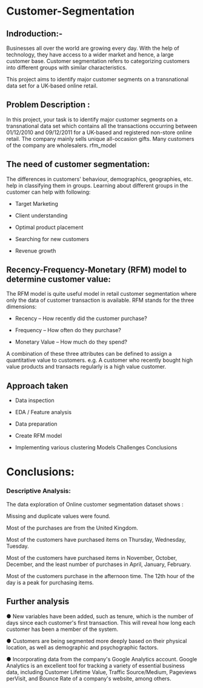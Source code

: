 # Customer-Segmentation

## Indroduction:-

Businesses all over the world are growing every day. With the help of 
technology, they have access to a wider market and hence, a large customer 
base. Customer segmentation refers to categorizing customers into different 
groups with similar characteristics.

This project aims to identify major customer segments on a transnational data set for a UK-based online retail.

## Problem Description :

In this project, your task is to identify major customer segments on a transnational data set which contains all the transactions occurring between 01/12/2010 and 09/12/2011 for a UK-based and registered non-store online retail. The company mainly sells unique all-occasion gifts. Many customers of the company are wholesalers. rfm_model

## The need of customer segmentation:

The differences in customers' behaviour, demographics, geographies, etc. help in classifying them in groups. Learning about different groups in the customer can help with following:

* Target Marketing

* Client understanding

* Optimal product placement

* Searching for new customers

* Revenue growth

## Recency-Frequency-Monetary (RFM) model to determine customer value:

The RFM model is quite useful model in retail customer segmentation where only the data of customer transaction is available. RFM stands for the three dimensions:

* Recency – How recently did the customer purchase?

* Frequency – How often do they purchase?

* Monetary Value – How much do they spend?

A combination of these three attributes can be defined to assign a quantitative value to customers. e.g. A customer who recently bought high value products and transacts regularly is a high value customer.

## Approach taken

* Data inspection

* EDA / Feature analysis

* Data preparation

* Create RFM model

* Implementing various clustering Models Challenges Conclusions

# Conclusions:

### Descriptive Analysis:

The data exploration of Online customer segmentation dataset shows :

Missing and duplicate values were found.

Most of the purchases are from the United Kingdom.

Most of the customers have purchased items on Thursday, Wednesday, Tuesday.

Most of the customers have purchased items in November, October, December, and the least number of purchases in April, January, February.

Most of the customers purchase in the afternoon time. The 12th hour of the day is a peak for purchasing items.


## Further analysis

● New variables have been added, such as tenure, which is the number of days since each customer's first transaction. This will reveal how long each customer has been a member of the system.

● Customers are being segmented more deeply based on their physical location, as well as demographic and psychographic factors.

● Incorporating data from the company's Google Analytics account. Google Analytics is an excellent tool for tracking a variety of essential business data, including Customer Lifetime Value, Traffic Source/Medium, Pageviews perVisit, and Bounce Rate of a company's website, among others.
